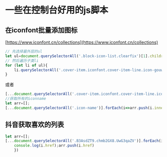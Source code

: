# 一些在控制台好用的js脚本

## 在iconfont批量添加图标

[https://www.iconfont.cn/collections](https://www.iconfont.cn/collections)

```js
// 先选择最外层的ul
let ul=document.querySelectorAll('.block-icon-list.clearfix')[1].children
// 然后遍历子类li
for (let li of ul){
    li.querySelectorAll('.cover-item.iconfont.cover-item-line.icon-gouwuche1')[0].click()
}


```

或者

```js
[...document.querySelectorAll('.cover-item.iconfont.cover-item-line.icon-gouwuche1')].forEach(i=>i.click())
//获取所有的iconname
let arr=[];
[...document.querySelectorAll('.icon-name')].forEach(i=>arr.push(i.innerText))
```

## 抖音获取喜欢的列表

```js
let arr=[];
[...document.querySelectorAll('.B3AsdZT9.chmb2GX8.UwG3qaZV')].forEach(i=>{
    console.log(i.href);arr.push(i.href)
    })
```
